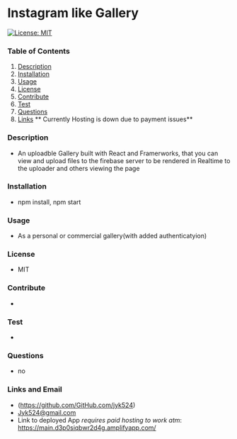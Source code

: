 # Instagram like Gallery

[![License: MIT](https://img.shields.io/badge/License-MIT-yellow.svg)](https://opensource.org/licenses/MIT)

### Table of Contents

1. [Description](#description)
2. [Installation](#installation)
3. [Usage](#usage)
4. [License](#license)
5. [Contribute](#contribute)
6. [Test](#test)
7. [Questions](#questions)
8. [Links](#links)
   ** Currently Hosting is down due to payment issues**

### Description

- An uploadble Gallery built with React and Framerworks, that you can view and upload files to the firebase server to be rendered in Realtime to the uploader and others viewing the page

### Installation

- npm install, npm start

### Usage

- As a personal or commercial gallery(with added authenticatyion)

### License

- MIT

### Contribute

-

### Test

-

### Questions

- no

### Links and Email

- (https://github.com/GitHub.com/jyk524)
- Jyk524@gmail.com
- Link to deployed App _requires paid hosting to work atm_: https://main.d3p0siqbwr2d4g.amplifyapp.com/
